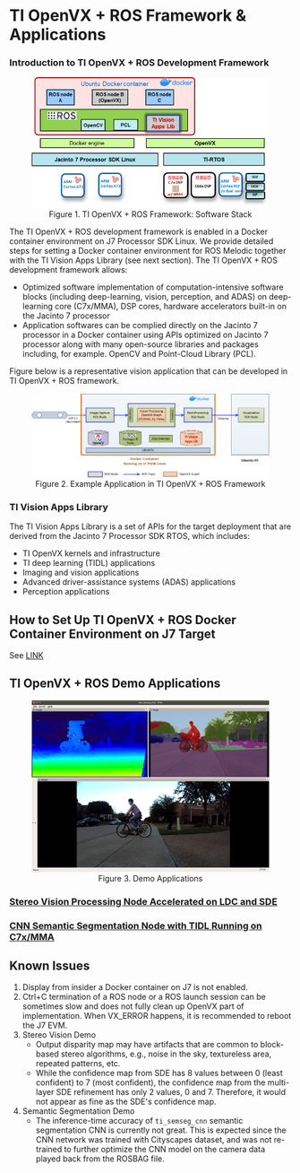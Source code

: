 TI OpenVX + ROS Framework & Applications
========================================

### Introduction to TI OpenVX + ROS Development Framework

<figure class="image">
    <center><img src="docker/docs/tiovx_ros_sw_stack.png" style="width:726px;"/></center>
    <figcaption> <center>Figure 1. TI OpenVX + ROS Framework: Software Stack </center></figcaption>
</figure>

The TI OpenVX + ROS development framework is enabled in a Docker container environment on J7 Processor SDK Linux. We provide detailed steps for setting a Docker container environment for ROS Melodic together with the TI Vision Apps Library (see next section). The TI OpenVX + ROS development framework allows:

- Optimized software implementation of computation-intensive software blocks (including deep-learning, vision, perception, and ADAS) on deep-learning core (C7x/MMA), DSP cores, hardware accelerators built-in on the Jacinto 7 processor
- Application softwares can be complied directly on the Jacinto 7 processor in a Docker container using APIs optimized on Jacinto 7 processor along with many open-source libraries and packages including, for example. OpenCV and Point-Cloud Library (PCL).

Figure below is a representative vision application that can be developed in TI OpenVX + ROS framework.

<figure class="image">
    <center><img src="docker/docs/tiovx_ros_demo_diagram.png" style="width:896px;"/></center>
    <figcaption> <center>Figure 2. Example Application in TI OpenVX + ROS Framework </center></figcaption>
</figure>

### TI Vision Apps Library
The TI Vision Apps Library is a set of APIs for the target deployment that are derived from the Jacinto 7 Processor SDK RTOS, which includes:
- TI OpenVX kernels and infrastructure
- TI deep learning (TIDL) applications
- Imaging and vision applications
- Advanced driver-assistance systems (ADAS) applications
- Perception applications

## How to Set Up TI OpenVX + ROS Docker Container Environment on J7 Target
See [LINK](docker/README.md)

## TI OpenVX + ROS Demo Applications

<figure class="image">
    <center><img src="docker/docs/sde_semseg_rviz.png" style="width:700px;"/></center>
    <figcaption> <center>Figure 3. Demo Applications </center></figcaption>
</figure>

### [Stereo Vision Processing Node Accelerated on LDC and SDE](nodes/ti_sde/README.md)

### [CNN Semantic Segmentation Node with TIDL Running on C7x/MMA](nodes/ti_semseg_cnn/README.md)

## Known Issues

1. Display from insider a Docker container on J7 is not enabled.
2. Ctrl+C termination of a ROS node or a ROS launch session can be sometimes slow and does not fully clean up OpenVX part of implementation. When VX_ERROR happens, it is recommended to reboot the J7 EVM.
2. Stereo Vision Demo
    * Output disparity map may have artifacts that are common to block-based stereo algorithms, e.g., noise in the sky, textureless area, repeated patterns, etc.
    * While the confidence map from SDE has 8 values between 0 (least confident) to 7 (most confident), the confidence map from the multi-layer SDE refinement has only 2 values, 0 and 7. Therefore, it would not appear as fine as the SDE's confidence map.
3. Semantic Segmentation Demo
    * The inference-time accuracy of `ti_semseg_cnn` semantic segmentation CNN is currently not great. This is expected since the CNN network was trained with Cityscapes dataset, and was not re-trained to further optimize the CNN model on the camera data played back from the ROSBAG file.
